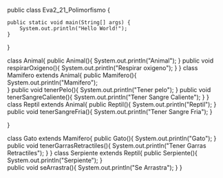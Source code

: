 public class Eva2_21_Polimorfismo {

    public static void main(String[] args) {
        System.out.println("Hello World!");
    }
}

class Animal{
    public Animal(){
        System.out.println("Animal");
    }
    public void respirarOxigeno(){
        System.out.println("Respirar oxigeno");
    }
}
class Mamifero extends Animal{
public Mamifero(){
    System.out.println("Mamifero");    
}
public void tenerPelo(){
    System.out.println("Tener pelo");
}
public void tenerSangreCaliente(){
    System.out.println("Tener Sangre Caliente");
}
}
class Reptil extends Animal{
 public Reptil(){
     System.out.println("Reptil");
 }
 public void tenerSangreFria(){
     System.out.println("Tener Sangre Fria");
 }
 
}

class Gato extends Mamifero{
    public Gato(){
        System.out.println("Gato");
    }
    public void tenerGarrasRetractiles(){
        System.out.println("Tener Garras Retractiles");
    }
}
class Serpiente extends Reptil{
  public Serpiente(){
      System.out.println("Serpiente");
  }   
  public void  seArrastra(){
      System.out.println("Se Arrastra");
  }
}
